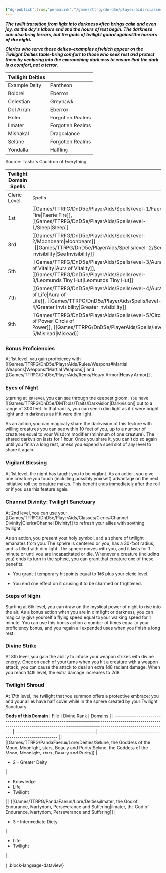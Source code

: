```yaml
---
{"dg-publish":true,"permalink":"/games/ttrpg/dn-d5e/player-aids/classes/class-specialisations/cleric-twilight-domain/","tags":["TTRPG/DND/5e"],"noteIcon":""}
---
```



**_The twilit transition from light into darkness often brings calm and even joy, as the day's labors end and the hours of rest begin. The darkness can also bring terrors, but the gods of twilight guard against the horrors of the night._**

**_Clerics who serve these deities-examples of which appear on the Twilight Deities table-bring comfort to those who seek rest and protect them by venturing into the encroaching darkness to ensure that the dark is a comfort, not a terror._**

|Twilight Deities|   |
|---|---|
|Example Deity|Pantheon|
|Boldrei|Eberron|
|Celestian|Greyhawk|
|Dol Arrah|Eberron|
|Helm|Forgotten Realms|
|Ilmater|Forgotten Realms|
|Mishakal|Dragonlance|
|Selûne|Forgotten Realms|
|Yondalla|Halfling|

Source: Tasha's Cauldron of Everything

|Twilight Domain Spells|   |
|---|---|
|Cleric Level|Spells|
|1st|[[Games/TTRPG/DnD5e/PlayerAids/Spells/level-1/Faerie Fire\|Faerie Fire]], [[Games/TTRPG/DnD5e/PlayerAids/Spells/level-1/Sleep\|Sleep]]|
|3rd|[[Games/TTRPG/DnD5e/PlayerAids/Spells/level-2/Moonbeam\|Moonbeam]] , [[Games/TTRPG/DnD5e/PlayerAids/Spells/level-2/See Invisibility\|See Invisibility]]|
|5th|[[Games/TTRPG/DnD5e/PlayerAids/Spells/level-3/Aura of Vitality\|Aura of Vitality]],[[Games/TTRPG/DnD5e/PlayerAids/Spells/level-3/Leomunds Tiny Hut\|Leomunds Tiny Hut]]|
|7th|[[Games/TTRPG/DnD5e/PlayerAids/Spells/level-4/Aura of Life\|Aura of Life]], [[Games/TTRPG/DnD5e/PlayerAids/Spells/level-4/Greater Invisibility\|Greater Invisibility]]|
|9th|[[Games/TTRPG/DnD5e/PlayerAids/Spells/level-5/Circle of Power\|Circle of Power]], [[Games/TTRPG/DnD5e/PlayerAids/Spells/level-5/Mislead\|Mislead]]|

### Bonus Proficiencies

At 1st level, you gain proficiency with [[Games/TTRPG/DnD5e/PlayerAids/Rules/Weapons#Martial Weapons\|Weapons#Martial Weapons]] and [[Games/TTRPG/DnD5e/PlayerAids/Items/Heavy Armor\|Heavy Armor]] .

### Eyes of Night

Starting at 1st level, you can see through the deepest gloom. You have [[Games/TTRPG/DnD5e/DMTools/Traits/Darkvision\|Darkvision]] out to a range of 300 feet. In that radius, you can see in dim light as if it were bright light and in darkness as if it were dim light.

As an action, you can magically share the darkvision of this feature with willing creatures you can see within 10 feet of you, up to a number of creatures equal to your Wisdom modifier (minimum of one creature). The shared darkvision lasts for 1 hour. Once you share it, you can't do so again until you finish a long rest, unless you expend a spell slot of any level to share it again.

### Vigilant Blessing

At 1st level, the night has taught you to be vigilant. As an action, you give one creature you touch (including possibly yourself) advantage on the next initiative roll the creature makes. This benefit ends immediately after the roll or if you use this feature again.

### Channel Divinity: Twilight Sanctuary

At 2nd level, you can use your [[Games/TTRPG/DnD5e/PlayerAids/Classes/Cleric#Channel Divinity\|Cleric#Channel Divinity]] to refresh your allies with soothing twilight.

As an action, you present your holy symbol, and a sphere of twilight emanates from you. The sphere is centered on you, has a 30-foot radius, and is filled with dim light. The sphere moves with you, and it lasts for 1 minute or until you are incapacitated or die. Whenever a creature (including you) ends its turn in the sphere, you can grant that creature one of these benefits:

- You grant it temporary hit points equal to 1d6 plus your cleric level.

- You end one effect on it causing it to be charmed or frightened.

### Steps of Night

Starting at 6th level, you can draw on the mystical power of night to rise into the air. As a bonus action when you are in dim light or darkness, you can magically give yourself a flying speed equal to your walking speed for 1 minute. You can use this bonus action a number of times equal to your proficiency bonus, and you regain all expended uses when you finish a long rest.

### Divine Strike

At 8th level, you gain the ability to infuse your weapon strikes with divine energy. Once on each of your turns when you hit a creature with a weapon attack, you can cause the attack to deal an extra 1d8 radiant damage. When you reach 14th level, the extra damage increases to 2d8.

### Twilight Shroud

At 17th level, the twilight that you summon offers a protective embrace: you and your allies have half cover while in the sphere created by your Twilight Sanctuary.

**Gods of this Domain**
| File                                                                                                                                                                                   | Divine Rank                              | Domains                                                   |
| -------------------------------------------------------------------------------------------------------------------------------------------------------------------------------------- | ---------------------------------------- | --------------------------------------------------------- |
| [[Games/TTRPG/PandaFaerun/Lore/Deities/Selune, the Goddess of the Moon, Moonlight, stars, Beauty and Purity\|Selune, the Goddess of the Moon, Moonlight, stars, Beauty and Purity]] | <ul><li>2 - Greater Deity</li></ul>      | <ul><li>Knowledge</li><li>Life</li><li>Twilight</li></ul> |
| [[Games/TTRPG/PandaFaerun/Lore/Deities/ilmater, the God of Endurance, Martydom, Perseverance and Suffering\|ilmater, the God of Endurance, Martydom, Perseverance and Suffering]]   | <ul><li>3 - Intermediate Diety</li></ul> | <ul><li>Life</li><li>Twilight</li></ul>                   |

{ .block-language-dataview}